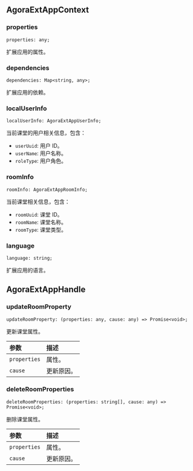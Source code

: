 ## AgoraExtAppContext

### properties

```JavaScipt
properties: any;
```

扩展应用的属性。

### dependencies

```JavaScipt
dependencies: Map<string, any>;
```

扩展应用的依赖。

### localUserInfo

```JavaScipt
localUserInfo: AgoraExtAppUserInfo;
```

当前课堂的用户相关信息，包含：

- `userUuid`: 用户 ID。
- `userName`: 用户名称。
- `roleType`: 用户角色。

### roomInfo

```JavaScipt
roomInfo: AgoraExtAppRoomInfo;
```

当前课堂相关信息，包含：

- `roomUuid`: 课堂 ID。
- `roomName`: 课堂名称。
- `roomType`: 课堂类型。

### language

```JavaScipt
language: string;
```

扩展应用的语言。

## AgoraExtAppHandle

### updateRoomProperty

```TypeScipt
updateRoomProperty: (properties: any, cause: any) => Promise<void>;
```

更新课堂属性。

| 参数         | 描述       |
| :----------- | :--------- |
| `properties` | 属性。     |
| `cause`      | 更新原因。 |

### deleteRoomProperties

```JavaScipt
deleteRoomProperties: (properties: string[], cause: any) => Promise<void>;
```

删除课堂属性。

| 参数         | 描述       |
| :----------- | :--------- |
| `properties` | 属性。     |
| `cause`      | 更新原因。 |
